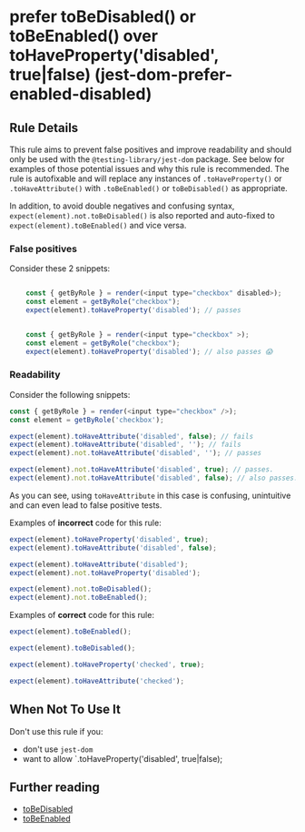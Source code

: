# prefer toBeDisabled() or toBeEnabled() over toHaveProperty('disabled', true|false) (jest-dom-prefer-enabled-disabled)

## Rule Details

This rule aims to prevent false positives and improve readability and should only be used with the `@testing-library/jest-dom` package. See below for examples of those potential issues and why this rule is recommended. The rule is autofixable and will replace any instances of `.toHaveProperty()` or `.toHaveAttribute()` with `.toBeEnabled()` or `toBeDisabled()` as appropriate.

In addition, to avoid double negatives and confusing syntax, `expect(element).not.toBeDisabled()` is also reported and auto-fixed to `expect(element).toBeEnabled()` and vice versa.

### False positives

Consider these 2 snippets:

```js

    const { getByRole } = render(<input type="checkbox" disabled>);
    const element = getByRole("checkbox");
    expect(element).toHaveProperty('disabled'); // passes


    const { getByRole } = render(<input type="checkbox" >);
    const element = getByRole("checkbox");
    expect(element).toHaveProperty('disabled'); // also passes 😱
```

### Readability

Consider the following snippets:

```js
const { getByRole } = render(<input type="checkbox" />);
const element = getByRole('checkbox');

expect(element).toHaveAttribute('disabled', false); // fails
expect(element).toHaveAttribute('disabled', ''); // fails
expect(element).not.toHaveAttribute('disabled', ''); // passes

expect(element).not.toHaveAttribute('disabled', true); // passes.
expect(element).not.toHaveAttribute('disabled', false); // also passes.
```

As you can see, using `toHaveAttribute` in this case is confusing, unintuitive and can even lead to false positive tests.

Examples of **incorrect** code for this rule:

```js
expect(element).toHaveProperty('disabled', true);
expect(element).toHaveAttribute('disabled', false);

expect(element).toHaveAttribute('disabled');
expect(element).not.toHaveProperty('disabled');

expect(element).not.toBeDisabled();
expect(element).not.toBeEnabled();
```

Examples of **correct** code for this rule:

```js
expect(element).toBeEnabled();

expect(element).toBeDisabled();

expect(element).toHaveProperty('checked', true);

expect(element).toHaveAttribute('checked');
```

## When Not To Use It

Don't use this rule if you:

- don't use `jest-dom`
- want to allow `.toHaveProperty('disabled', true|false);

## Further reading

- [toBeDisabled](https://github.com/testing-library/jest-dom#tobedisabled)
- [toBeEnabled](https://github.com/testing-library/jest-dom#tobeenabled)
